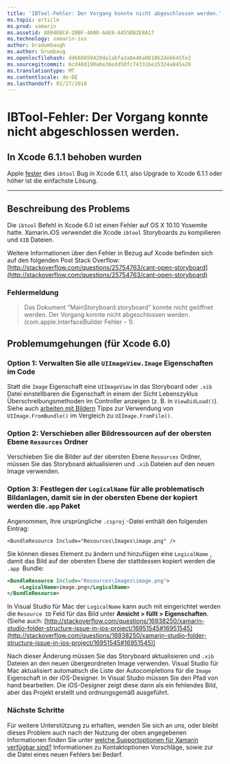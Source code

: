 ```yaml
---
title: 'IBTool-Fehler: Der Vorgang konnte nicht abgeschlossen werden.'
ms.topic: article
ms.prod: xamarin
ms.assetid: A804EBC4-2BBF-4A98-A4E8-A455DB2E8A17
ms.technology: xamarin-ios
author: bradumbaugh
ms.author: brumbaug
ms.openlocfilehash: dd668859428da1abfa3a8e46a0810b2de6645fe2
ms.sourcegitcommit: 6cd40d190abe38edd50fc74331be15324a845a28
ms.translationtype: MT
ms.contentlocale: de-DE
ms.lasthandoff: 02/27/2018
---
```

# <a name="ibtool-error-the-operation-couldnt-be-completed"></a>IBTool-Fehler: Der Vorgang konnte nicht abgeschlossen werden.

## <a name="fixed-in-xcode-611"></a>In Xcode 6.1.1 behoben wurden

Apple [fester](https://developer.apple.com/library/content/documentation/Xcode/Conceptual/RN-Xcode-Archive/Chapters/xc6_release_notes.html#//apple_ref/doc/uid/TP40016994-CH4-SW1) dies `ibtool` Bug in Xcode 6.1.1, also Upgrade to Xcode 6.1.1 oder höher ist die einfachste Lösung.

* * *

## <a name="description-of-the-problem"></a>Beschreibung des Problems

Die `ibtool` Befehl in Xcode 6.0 ist einen Fehler auf OS X 10.10 Yosemite hatte. Xamarin.iOS verwendet die Xcode `ibtool` Storyboards zu kompilieren und `XIB` Dateien.

Weitere Informationen über den Fehler in Bezug auf Xcode befinden sich auf den folgenden Post Stack Overflow: [http://stackoverflow.com/questions/25754763/cant-open-storyboard](http://stackoverflow.com/questions/25754763/cant-open-storyboard)

### <a name="error-message"></a>Fehlermeldung

> Das Dokument "MainStoryboard.storyboard" konnte nicht geöffnet werden. Der Vorgang konnte nicht abgeschlossen werden. (com.apple.InterfaceBuilder Fehler – 1).

## <a name="workarounds-for-xcode-60"></a>Problemumgehungen (für Xcode 6.0)

### <a name="option-1-manage-all-uiimageviewimage-properties-in-code"></a>Option 1: Verwalten Sie alle `UIImageView.Image` Eigenschaften im Code

Statt die `Image` Eigenschaft eine `UIImageView` in das Storyboard oder `.xib` Datei einstellbaren die Eigenschaft in einem der Sicht Lebenszyklus Überschreibungsmethoden im Controller anzeigen (z. B. in `ViewDidLoad()`). Siehe auch [arbeiten mit Bildern](~/ios/app-fundamentals/images-icons/index.md) Tipps zur Verwendung von `UIImage.FromBundle()` im Vergleich zu `UIImage.FromFile()`.

### <a name="option-2-move-all-of-the-image-resources-to-the-top-level-resources-folder"></a>Option 2: Verschieben aller Bildressourcen auf der obersten Ebene `Resources` Ordner

Verschieben Sie die Bilder auf der obersten Ebene `Resources` Ordner, müssen Sie das Storyboard aktualisieren und `.xib` Dateien auf den neuen Image verwenden.

### <a name="option-3-set-the-logicalname-for-any-problematic-image-assets-so-they-are-copied-to-the-top-level-of-theapp-bundle"></a>Option 3: Festlegen der `LogicalName` für alle problematisch Bildanlagen, damit sie in der obersten Ebene der kopiert werden die`.app` Paket

Angenommen, Ihre ursprüngliche `.csproj` -Datei enthält den folgenden Eintrag:

`<BundleResource Include="Resources\Images\image.png" />`

Sie können dieses Element zu ändern und hinzufügen eine `LogicalName` , damit das Bild auf der obersten Ebene der stattdessen kopiert werden die `.app `Bundle:

```xml
<BundleResource Include="Resources\Images\image.png">
    <LogicalName>image.png</LogicalName>
</BundleResource>
```

In Visual Studio für Mac der `LogicalName` kann auch mit eingerichtet werden die `Resource ID` Feld für das Bild unter **Ansicht > füllt > Eigenschaften**. (Siehe auch: [http://stackoverflow.com/questions/16938250/xamarin-studio-folder-structure-issue-in-ios-project/16951545#16951545](http://stackoverflow.com/questions/16938250/xamarin-studio-folder-structure-issue-in-ios-project/16951545#16951545))

Nach dieser Änderung müssen Sie das Storyboard aktualisieren und `.xib` Dateien an den neuen übergeordneten Image verwenden. Visual Studio für Mac aktualisiert automatisch die Liste der Autocompletions für die `Image` Eigenschaft in der iOS-Designer. In Visual Studio müssen Sie den Pfad von hand bearbeiten. Die iOS-Designer zeigt diese dann als ein fehlendes Bild, aber das Projekt erstellt und ordnungsgemäß ausgeführt.

### <a name="next-steps"></a>Nächste Schritte

Für weitere Unterstützung zu erhalten, wenden Sie sich an uns, oder bleibt dieses Problem auch nach der Nutzung der oben angegebenen Informationen finden Sie unter [welche Supportoptionen für Xamarin verfügbar sind?](~/cross-platform/troubleshooting/support-options.md) Informationen zu Kontaktoptionen Vorschläge, sowie zur die Datei eines neuen Fehlers bei Bedarf. 

